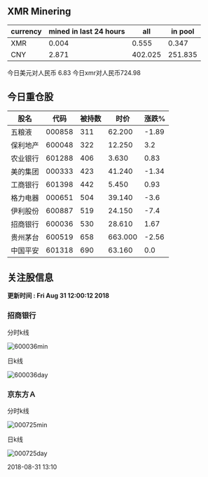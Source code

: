 ## XMR Minering

|currency|mined in last 24 hours|all|in pool|
|---|---|---|---|
|XMR|0.004|0.555|0.347|
|CNY|2.871|402.025|251.835|

今日美元对人民币 6.83	今日xmr对人民币724.98


## 今日重仓股 

|股名|代码|被持数|时价|涨跌%|
|---|---|---|---|---|
|五粮液|000858|311|62.200|-1.89|
|保利地产|600048|322|12.250|3.2|
|农业银行|601288|406|3.630|0.83|
|美的集团|000333|423|41.240|-1.34|
|工商银行|601398|442|5.450|0.93|
|格力电器|000651|504|39.140|-3.6|
|伊利股份|600887|519|24.150|-7.4|
|招商银行|600036|530|28.610|1.67|
|贵州茅台|600519|658|663.000|-2.56|
|中国平安|601318|690|63.160|0.0|

## 关注股信息
**更新时间 : Fri Aug 31 12:00:12 2018**
### 招商银行 
分时k线

![600036min](http://image.sinajs.cn/newchart/min/n/sh600036.gif)

日k线

![600036day](http://image.sinajs.cn/newchart/daily/n/sh600036.gif)

### 京东方Ａ 
分时k线

![000725min](http://image.sinajs.cn/newchart/min/n/sz000725.gif)

日k线

![000725day](http://image.sinajs.cn/newchart/daily/n/sz000725.gif)

2018-08-31 13:10